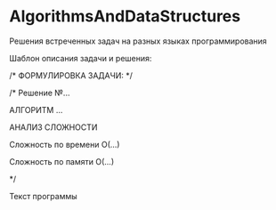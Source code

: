 # AlgorithmsAndDataStructures
Решения встреченных задач на разных языках программирования

Шаблон описания задачи и решения:


/* ФОРМУЛИРОВКА ЗАДАЧИ:
*/

/* Решение №...

АЛГОРИТМ
...

АНАЛИЗ СЛОЖНОСТИ

Сложность по времени
O(...)

Сложность по памяти
O(...)

*/

Текст программы